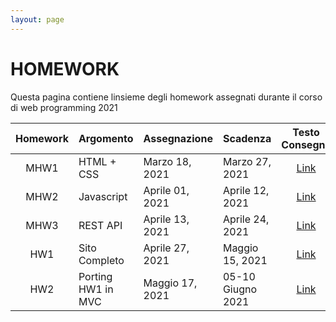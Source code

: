 ```yaml
---
layout: page
---
```


# HOMEWORK
Questa pagina contiene linsieme degli homework assegnati durante il corso di web programming 2021 

| Homework | Argomento          | Assegnazione    | Scadenza          | Testo Consegna  | Template | Form Consegna |
| :-------:| ------------------ | --------------- | -------           | :--------:      | :------: | :-------------: |
| MHW1     | HTML + CSS         | Marzo 18, 2021  | Marzo 27, 2021    | [Link](mhw1-2021.md)        | [Link](https://drive.google.com/file/d/1Vrcqvuvqtm7l0Ss8zXwOVtiy8S404sbp/view?usp=sharing) |[Link](https://docs.google.com/forms/d/e/1FAIpQLScicLX_sbXngoLpPA5RG4vMVFlKUHRADSV0pXNw5i3nmalACw/viewform?fbzx=5883187558679251187)  |
| MHW2     | Javascript         | Aprile 01, 2021  | Aprile 12, 2021  | [Link](mhw2-2021.md)        | [Link][404] | [Link](https://docs.google.com/forms/d/e/1FAIpQLScicLX_sbXngoLpPA5RG4vMVFlKUHRADSV0pXNw5i3nmalACw/viewform?fbzx=5883187558679251187) |
| MHW3     | REST API           | Aprile 13, 2021 | Aprile 24, 2021   | [Link][404]        | [Link][404] | [Link][404] |
| HW1      | Sito Completo      | Aprile 27, 2021 | Maggio 15, 2021   | [Link][404]        | [Link][404] | [Link][404] |
| HW2      | Porting HW1 in MVC | Maggio 17, 2021 | 05-10 Giugno 2021    | [Link][404]        | [Link][404] | [Link][404] |

[404]: /web-programming-course/fallback
